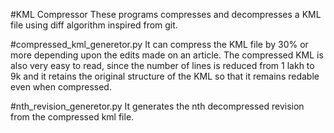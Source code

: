 #KML Compressor
These programs compresses and decompresses a KML file using diff algorithm inspired from git. 

#compressed_kml_generetor.py
It can compress the KML file by 30% or more depending upon the edits made on an article. The compressed KML is also very easy to read, since the number of lines is reduced from 1 lakh to 9k and it retains the original structure of the KML so that it remains redable even when compressed.

#nth_revision_generetor.py
It generates the nth decompressed revision from the compressed kml file. 

